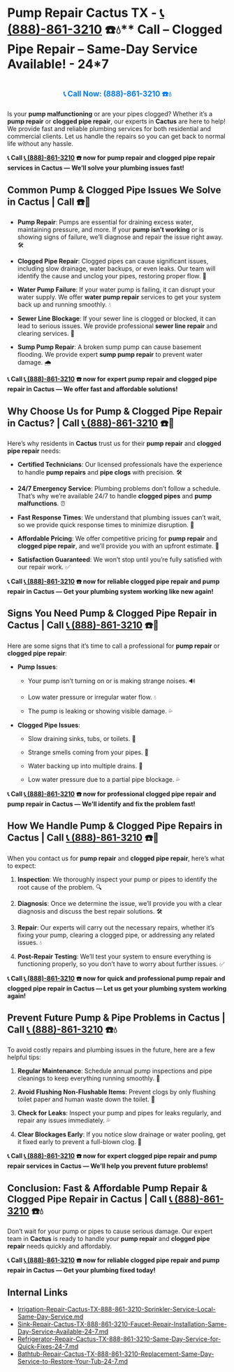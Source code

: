 # Pump Repair Cactus TX - [📞 (888)-861-3210](https://plumbing-texas-3210.netlify.app) ☎️💧** Call –  Clogged Pipe Repair – Same-Day Service Available! - 24*7
# 

<p align="center" style="font-size: 1.2em; font-weight: bold; margin: 20px 0;">
  <a href="https://plumbing-texas-3210.netlify.app" target="_blank" style="color: #007BFF; text-decoration: none;">📞 Call Now: (888)-861-3210 ☎️💧</a>
</p>

Is your **pump malfunctioning** or are your pipes clogged? Whether it’s a **pump repair** or **clogged pipe repair**, our experts in **Cactus** are here to help! We provide fast and reliable plumbing services for both residential and commercial clients. Let us handle the repairs so you can get back to normal life without any hassle.

**📞 Call [📞 (888)-861-3210](https://plumbing-texas-3210.netlify.app) ☎️ now for **pump repair** and **clogged pipe repair** services in Cactus — We’ll solve your plumbing issues fast!**

## **Common Pump & Clogged Pipe Issues We Solve in Cactus | Call  ☎️🔧**

- **Pump Repair**: Pumps are essential for draining excess water, maintaining pressure, and more. If your **pump isn’t working** or is showing signs of failure, we’ll diagnose and repair the issue right away. 🛠️

- **Clogged Pipe Repair**: Clogged pipes can cause significant issues, including slow drainage, water backups, or even leaks. Our team will identify the cause and unclog your pipes, restoring proper flow. 🚰

- **Water Pump Failure**: If your water pump is failing, it can disrupt your water supply. We offer **water pump repair** services to get your system back up and running smoothly. 💧

- **Sewer Line Blockage**: If your sewer line is clogged or blocked, it can lead to serious issues. We provide professional **sewer line repair** and clearing services. 🚽

- **Sump Pump Repair**: A broken sump pump can cause basement flooding. We provide expert **sump pump repair** to prevent water damage. 🌧️

**📞 Call [📞 (888)-861-3210](https://plumbing-texas-3210.netlify.app) ☎️ now for expert **pump repair** and **clogged pipe repair** in Cactus — We offer fast and affordable solutions!**

## **Why Choose Us for Pump & Clogged Pipe Repair in Cactus? | Call [📞 (888)-861-3210](https://plumbing-texas-3210.netlify.app) ☎️🌟**

Here’s why residents in **Cactus** trust us for their **pump repair** and **clogged pipe repair** needs:

- **Certified Technicians**: Our licensed professionals have the experience to handle **pump repairs** and **pipe clogs** with precision. 🛠️

- **24/7 Emergency Service**: Plumbing problems don’t follow a schedule. That’s why we’re available 24/7 to handle **clogged pipes** and **pump malfunctions**. ⏰

- **Fast Response Times**: We understand that plumbing issues can’t wait, so we provide quick response times to minimize disruption. 🚨

- **Affordable Pricing**: We offer competitive pricing for **pump repair** and **clogged pipe repair**, and we’ll provide you with an upfront estimate. 💸

- **Satisfaction Guaranteed**: We won’t stop until you’re fully satisfied with our repair work. ✅

**📞 Call [📞 (888)-861-3210](https://plumbing-texas-3210.netlify.app) ☎️ now for reliable **clogged pipe repair** and **pump repair** in Cactus — Get your plumbing system working like new again!**

## **Signs You Need Pump & Clogged Pipe Repair in Cactus | Call [📞 (888)-861-3210](https://plumbing-texas-3210.netlify.app) ☎️🚨**

Here are some signs that it’s time to call a professional for **pump repair** or **clogged pipe repair**:

- **Pump Issues**: 

  - Your pump isn’t turning on or is making strange noises. 🔊

  - Low water pressure or irregular water flow. 💧

  - The pump is leaking or showing visible damage. 💦

- **Clogged Pipe Issues**: 

  - Slow draining sinks, tubs, or toilets. 🚿

  - Strange smells coming from your pipes. 🌱

  - Water backing up into multiple drains. 🚰

  - Low water pressure due to a partial pipe blockage. 💦

**📞 Call [📞 (888)-861-3210](https://plumbing-texas-3210.netlify.app) ☎️ now for professional **clogged pipe repair** and **pump repair** in Cactus — We’ll identify and fix the problem fast!**

## **How We Handle Pump & Clogged Pipe Repairs in Cactus | Call [📞 (888)-861-3210](https://plumbing-texas-3210.netlify.app) ☎️🔧**

When you contact us for **pump repair** and **clogged pipe repair**, here’s what to expect:

1. **Inspection**: We thoroughly inspect your pump or pipes to identify the root cause of the problem. 🔍

2. **Diagnosis**: Once we determine the issue, we’ll provide you with a clear diagnosis and discuss the best repair solutions. 🛠️

3. **Repair**: Our experts will carry out the necessary repairs, whether it’s fixing your pump, clearing a clogged pipe, or addressing any related issues. 💧

4. **Post-Repair Testing**: We’ll test your system to ensure everything is functioning properly, so you don’t have to worry about further issues. ✅

**📞 Call [📞 (888)-861-3210](https://plumbing-texas-3210.netlify.app) ☎️ now for quick and professional **pump repair** and **clogged pipe repair** in Cactus — Let us get your plumbing system working again!**

## **Prevent Future Pump & Pipe Problems in Cactus | Call [📞 (888)-861-3210](https://plumbing-texas-3210.netlify.app) ☎️💧**

To avoid costly repairs and plumbing issues in the future, here are a few helpful tips:

1. **Regular Maintenance**: Schedule annual pump inspections and pipe cleanings to keep everything running smoothly. 🔧

2. **Avoid Flushing Non-Flushable Items**: Prevent clogs by only flushing toilet paper and human waste down the toilet. 🚽

3. **Check for Leaks**: Inspect your pump and pipes for leaks regularly, and repair any issues immediately. 💦

4. **Clear Blockages Early**: If you notice slow drainage or water pooling, get it fixed early to prevent a full-blown clog. 🚰

**📞 Call [📞 (888)-861-3210](https://plumbing-texas-3210.netlify.app) ☎️ now for expert **clogged pipe repair** and **pump repair** services in Cactus — We’ll help you prevent future problems!**

## **Conclusion: Fast & Affordable Pump Repair & Clogged Pipe Repair in Cactus | Call [📞 (888)-861-3210](https://plumbing-texas-3210.netlify.app) ☎️💧**

Don’t wait for your pump or pipes to cause serious damage. Our expert team in **Cactus** is ready to handle your **pump repair** and **clogged pipe repair** needs quickly and affordably.

**📞 Call [📞 (888)-861-3210](https://plumbing-texas-3210.netlify.app) ☎️ now for reliable **clogged pipe repair** and **pump repair** in Cactus — Get your plumbing fixed today!**


## Internal Links
- [Irrigation-Repair-Cactus-TX-888-861-3210-Sprinkler-Service-Local-Same-Day-Service.md](https://github.com/allyoucaneatsushiin/plumbing-texas/blob/main/Irrigation-Repair-Cactus-TX-888-861-3210-Sprinkler-Service-Local-Same-Day-Service.md)
- [Sink-Repair-Cactus-TX-888-861-3210-Faucet-Repair-Installation-Same-Day-Service-Available-24-7.md](https://github.com/allyoucaneatsushiin/plumbing-texas/blob/main/Sink-Repair-Cactus-TX-888-861-3210-Faucet-Repair-Installation-Same-Day-Service-Available-24-7.md)
- [Refrigerator-Repair-Cactus-TX-888-861-3210-Same-Day-Service-for-Quick-Fixes-24-7.md](https://github.com/allyoucaneatsushiin/plumbing-texas/blob/main/Refrigerator-Repair-Cactus-TX-888-861-3210-Same-Day-Service-for-Quick-Fixes-24-7.md)
- [Bathtub-Repair-Cactus-TX-888-861-3210-Replacement-Same-Day-Service-to-Restore-Your-Tub-24-7.md](https://github.com/allyoucaneatsushiin/plumbing-texas/blob/main/Bathtub-Repair-Cactus-TX-888-861-3210-Replacement-Same-Day-Service-to-Restore-Your-Tub-24-7.md)
